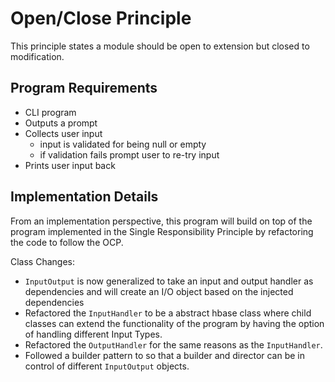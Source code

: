 # Open/Close Principle
This principle states a module should be open to extension but closed to modification.

## Program Requirements
* CLI program 
* Outputs a prompt
* Collects user input
    * input is validated for being null or empty
    * if validation fails prompt user to re-try input
* Prints user input back


## Implementation Details
From an implementation perspective, this program will build on top of the program implemented in the Single Responsibility Principle by refactoring the code to follow the OCP.

Class Changes:
- `InputOutput` is now generalized to take an input and output handler as dependencies and will create an I/O object based on the injected dependencies
- Refactored the `InputHandler` to be a abstract hbase class where child classes can extend the functionality of the program by having the option of handling different Input Types.
- Refactored the `OutputHandler` for the same reasons as the `InputHandler`.
- Followed a builder pattern to so that a builder and director can be in control of different `InputOutput` objects.

